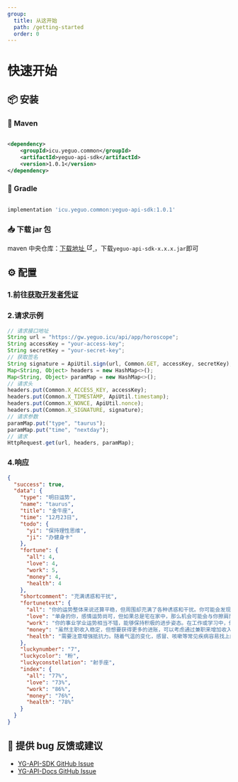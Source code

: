 ```yaml
---
group:
  title: 从这开始
  path: /getting-started
  order: 0
---
```


# 快速开始

## 📦 安装

### 🍋 Maven

```xml

<dependency>
    <groupId>icu.yeguo.common</groupId>
    <artifactId>yeguo-api-sdk</artifactId>
    <version>1.0.1</version>
</dependency>

```

### 🍇 Gradle

```gradle

implementation 'icu.yeguo.common:yeguo-api-sdk:1.0.1'

```

### 📥 下载 jar 包

maven 中央仓库：<a href="https://repo1.maven.org/maven2/icu/yeguo/common/yeguo-api-sdk" target="\_blank" rel="noopener noreferrer">下载地址
<svg
          xmlns="http://www.w3.org/2000/svg"
          aria-hidden="true"
          x="0px"
          y="0px"
          viewBox="0 0 100 100"
          width="15"
          height="15"
        >
<path
            fill="currentColor"
            d="M18.8,85.1h56l0,0c2.2,0,4-1.8,4-4v-32h-8v28h-48v-48h28v-8h-32l0,0c-2.2,0-4,1.8-4,4v56C14.8,83.3,16.6,85.1,18.8,85.1z"
          ></path>
<polygon
            fill="currentColor"
            points="45.7,48.7 51.3,54.3 77.2,28.5 77.2,37.2 85.2,37.2 85.2,14.9 62.8,14.9 62.8,22.9 71.5,22.9"
          ></polygon>
</svg>
</a>，下载`yeguo-api-sdk-x.x.x.jar`即可

## ⚙️ 配置

### 1.前往<a href="https://api.yeguo.icu/person" target="_blank" rel="noopener noreferrer">获取开发者凭证</a>

### 2.请求示例

```javascript
// 请求接口地址
String url = "https://gw.yeguo.icu/api/app/horoscope";
String accessKey = "your-access-key";
String secretKey = "your-secret-key";
// 获取签名
String signature = ApiUtil.sign(url, Common.GET, accessKey, secretKey);
Map<String, Object> headers = new HashMap<>();
Map<String, Object> paramMap = new HashMap<>();
// 请求头
headers.put(Common.X_ACCESS_KEY, accessKey);
headers.put(Common.X_TIMESTAMP, ApiUtil.timestamp);
headers.put(Common.X_NONCE, ApiUtil.nonce);
headers.put(Common.X_SIGNATURE, signature);
// 请求参数
paramMap.put("type", "taurus");
paramMap.put("time", "nextday");
// 请求
HttpRequest.get(url, headers, paramMap);

```

### 4.响应

```json
{
  "success": true,
  "data": {
    "type": "明日运势",
    "name": "taurus",
    "title": "金牛座",
    "time": "12月23日",
    "todo": {
      "yi": "保持理性思维",
      "ji": "办健身卡"
    },
    "fortune": {
      "all": 4,
      "love": 4,
      "work": 5,
      "money": 4,
      "health": 4
    },
    "shortcomment": "充满诱惑和干扰",
    "fortunetext": {
      "all": "你的运势整体来说还算平稳，但周围却充满了各种诱惑和干扰。你可能会发现自己很容易被这些诱惑所吸引，导致自己偏离了原本的目标和计划。因此，建议你要提高理性思维，保持清醒的头脑，切勿被牵着鼻子走。你需要更加坚定自己的信念和决心，不要轻易被外界的诱惑所动摇。要学会权衡利弊，做出明智的选择和决策。同时，也要保持耐心和毅力，不要因为一时的困难而放弃自己的目标。生活方面，建议你可以安排一些与自我提升相关的活动，比如学习新技能、参加培训课程或者进行身体锻炼等。这些活动能够帮助你增强自己的实力和竞争力，更好地应对未来的挑战。同时，也要记得保持健康的生活习惯和饮食规律。",
      "love": "单身的你，感情运势尚可，但如果总是宅在家中，那么机会可能会与你擦肩而过。建议你多出去走走，扩大自己的社交圈子，增加认识新人的机会。已有伴的你，可以尝试不同的打扮风格，给伴侣带来一些新鲜感。不要总是穿着同样的衣服或者保持同样的发型，而是要勇于尝试新的风格，展现出自己的魅力和个性。",
      "work": "你的事业学业运势相当不错，能够保持积极的进步姿态。在工作或学习中，你能够充分发挥自己的实力和潜力，不断追求进步和提升。你的努力和付出也会得到相应的回报和认可，为你未来的发展打下坚实的基础。",
      "money": "虽然主职收入稳定，但想要获得更多的进账，可以考虑通过兼职来增加收入。你可以根据自己的兴趣和能力，寻找一些合适的兼职机会，比如线上教育、翻译、写作等。这些兼职不仅能让你的收入更加多元化，还能提升你的技能和经验。",
      "health": "需要注意增强抵抗力。随着气温的变化，感冒、咳嗽等常见疾病容易找上门。为了预防这些疾病，你需要保持良好的生活习惯，如勤洗手、戴口罩、保持室内通风等。此外，均衡的饮食和适量的运动也能帮助你增强免疫力，抵抗病毒的侵袭。"
    },
    "luckynumber": "7",
    "luckycolor": "粉",
    "luckyconstellation": "射手座",
    "index": {
      "all": "77%",
      "love": "73%",
      "work": "86%",
      "money": "76%",
      "health": "78%"
    }
  }
}
```

## 🐞 提供 bug 反馈或建议

- [YG-API-SDK GitHub Issue](https://github.com/ye-guo/yeguo-api-sdk/issues/new/choose)
- [YG-API-Docs GitHub Issue](https://github.com/ye-guo/yeguo-api-docs/issues/new/choose)
